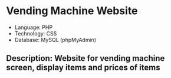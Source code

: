 <h1>Vending Machine Website</h1>
<ul>
    <li>Language: PHP</li>
    <li>Technology: CSS</li>
    <li>Database: MySQL (phpMyAdmin) </li>
</ul>
<h2>Description: Website for vending machine screen, display items and prices of items</h2>

